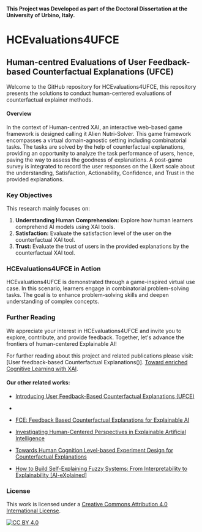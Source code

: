 #### This Project was Developed as part of the Doctoral Dissertation at the University of Urbino, Italy.
# HCEvaluations4UFCE
## Human-centred Evaluations of User Feedback-based Counterfactual Explanations (UFCE)

Welcome to the GitHub repository for HCEvaluations4UFCE, this repository presents the solutions to conduct human-centered evaluations of counterfactual explainer methods.

#### Overview

In the context of Human-centred XAI, an interactive web-based game framework is designed calling it Alien Nutri-Solver. This game framework encompasses a virtual domain-agnostic setting including combinatorial tasks. The tasks are solved by the help of counterfactual explanations, providing an opportunity to analyze the task performance of users, hence, paving the way to assess the goodness of explanations. A post-game survey is integrated to record the user responses on the Likert scale about the understanding, Satisfaction, Actionability, Confidence, and Trust in the provided explanations.

### Key Objectives

This research mainly focuses on:

1. **Understanding Human Comprehension:** Explore how human learners comprehend AI models using XAI tools.
2. **Satisfaction:** Evaluate the satisfaction level of the user on the counterfactual XAI tool.
3. **Trust:** Evaluate the trust of users in the provided explanations by the counterfactual XAI tool.

### HCEvaluations4UFCE in Action

HCEvaluations4UFCE is demonstrated through a game-inspired virtual use case. In this scenario, learners engage in combinatorial problem-solving tasks. The goal is to enhance problem-solving skills and deepen understanding of complex concepts.

### Further Reading

We appreciate your interest in HCEvaluations4UFCE and invite you to explore, contribute, and provide feedback. Together, let's advance the frontiers of human-centered Explainable AI!

For further reading about this project and related publications please visit:
[User feedback-based Counterfactual Explanations()].
[Toward enriched Cognitive Learning with XAI](https://arxiv.org/abs/2312.12290).

#### Our other related works:
- [Introducing User Feedback-Based Counterfactual Explanations (UFCE)](https://link.springer.com/article/10.1007/s44196-024-00508-6)
- 
- [FCE: Feedback Based Counterfactual Explanations for Explainable AI](https://ieeexplore.ieee.org/document/9819899)
  
- [Investigating Human-Centered Perspectives in Explainable Artificial Intelligence](https://ceur-ws.org/Vol-3518/paper4.pdf)
  
- [Towards Human Cognition Level-based Experiment Design for Counterfactual Explanations](https://ieeexplore.ieee.org/abstract/document/9994203)
  
- [How to Build Self-Explaining Fuzzy Systems: From Interpretability to Explainability [AI-eXplained]](https://ieeexplore.ieee.org/document/10384509/references#references)



### License

This work is licensed under a
[Creative Commons Attribution 4.0 International License][cc-by].

[![CC BY 4.0][cc-by-image]][cc-by]

[cc-by]: http://creativecommons.org/licenses/by/4.0/
[cc-by-image]: https://i.creativecommons.org/l/by/4.0/88x31.png
[cc-by-shield]: https://img.shields.io/badge/License-CC%20BY%204.0-lightgrey.svg
